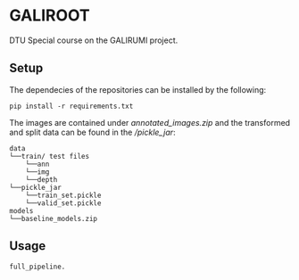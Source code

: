 # GALIROOT
DTU Special course on the GALIRUMI project.

## Setup

The dependecies of the repositories can be installed by the following:

`pip install -r requirements.txt`

The images are contained under *annotated_images.zip* and the transformed and split data can be found in the */pickle_jar*:

```
data
└──train/ test files
    └──ann
    └──img
    └──depth
└──pickle_jar
    └──train_set.pickle
    └──valid_set.pickle
models
└──baseline_models.zip

```

## Usage

`full_pipeline.`








[^1]: this part might be redundant, I will redo it later